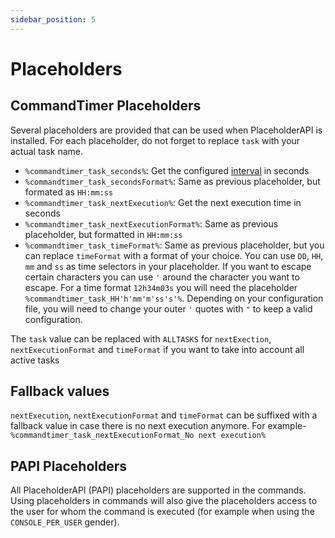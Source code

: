 ```yaml
---
sidebar_position: 5
---
```


# Placeholders

## CommandTimer Placeholders

Several placeholders are provided that can be used when PlaceholderAPI is installed. For each placeholder, do not forget
to replace `task` with your actual task name.

- `%commandtimer_task_seconds%`: Get the configured [interval](configuration/schedules#intervals) in seconds
- `%commandtimer_task_secondsFormat%`: Same as previous placeholder, but formated as `HH:mm:ss`
- `%commandtimer_task_nextExecution%`: Get the next execution time in seconds
- `%commandtimer_task_nextExecutionFormat%`: Same as previous placeholder, but formatted in `HH:mm:ss`
- `%commandtimer_task_timeFormat%`: Same as previous placeholder, but you can replace `timeFormat` with a format of your
  choice. You can use `DD`, `HH`, `mm` and `ss` as time selectors in your placeholder. If you want to
  escape certain characters you can use `'` around the character you want to escape. For a time format `12h34m03s` you
  will need the placeholder `%commandtimer_task_HH'h'mm'm'ss's'%`. Depending on your configuration file, you will need
  to change your outer `'` quotes with `"` to keep a valid configuration.

The `task` value can be replaced with `ALLTASKS` for `nextExection`, `nextExecutionFormat` and `timeFormat` if you want
to take into account all active tasks

## Fallback values

`nextExecution`, `nextExecutionFormat` and `timeFormat` can be suffixed with a fallback value in
case there is no next execution anymore. For example- `%commandtimer_task_nextExecutionFormat_No next execution%`

## PAPI Placeholders

All PlaceholderAPI (PAPI) placeholders are supported in the commands. Using placeholders in commands will also give the
placeholders access to the user for whom the command is executed (for example when using the `CONSOLE_PER_USER` gender).

